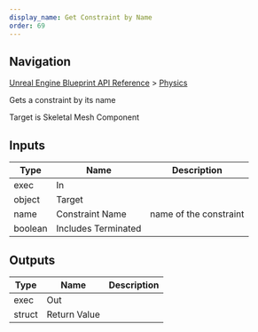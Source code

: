 ```yaml
---
display_name: Get Constraint by Name
order: 69
---
```

## Navigation

[Unreal Engine Blueprint API Reference](https://dev.epicgames.com/documentation/en-us/unreal-engine/BlueprintAPI) > [Physics](https://dev.epicgames.com/documentation/en-us/unreal-engine/BlueprintAPI/Physics)

Gets a constraint by its name

Target is Skeletal Mesh Component

## Inputs

| Type | Name | Description |
| --- | --- | --- |
| exec | In |  |
| object | Target |  |
| name | Constraint Name | name of the constraint |
| boolean | Includes Terminated |  |

## Outputs

| Type | Name | Description |
| --- | --- | --- |
| exec | Out |  |
| struct | Return Value |  |
